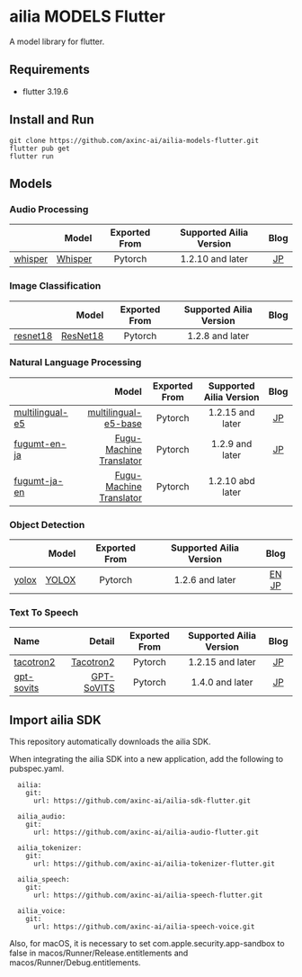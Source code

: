 # ailia MODELS Flutter

A model library for flutter.

## Requirements

- flutter 3.19.6

## Install and Run

```
git clone https://github.com/axinc-ai/ailia-models-flutter.git
flutter pub get
flutter run
```

## Models

### Audio Processing

| | Model | Exported From | Supported Ailia Version | Blog |
|:-----------|------------:|:------------:|:------------:|:------------:|
| [whisper](lib/audio_processing/) | [Whisper](https://github.com/openai/whisper) | Pytorch | 1.2.10 and later | [JP](https://medium.com/axinc/whisper-%E6%97%A5%E6%9C%AC%E8%AA%9E%E3%82%92%E5%90%AB%E3%82%8099%E8%A8%80%E8%AA%9E%E3%82%92%E8%AA%8D%E8%AD%98%E3%81%A7%E3%81%8D%E3%82%8B%E9%9F%B3%E5%A3%B0%E8%AA%8D%E8%AD%98%E3%83%A2%E3%83%87%E3%83%AB-b6e578f55c87) |

### Image Classification

| | Model | Exported From | Supported Ailia Version | Blog |
|:-----------|------------:|:------------:|:------------:|:------------:|
| [resnet18](/lib/image_classification/) | [ResNet18]( https://pytorch.org/vision/main/generated/torchvision.models.resnet18.html) | Pytorch | 1.2.8 and later | |

### Natural Language Processing

| | Model | Exported From | Supported Ailia Version | Blog |
|:-----------|------------:|:------------:|:------------:|:------------:|
|[multilingual-e5](/lib/natural_language_processing/) | [multilingual-e5-base](https://huggingface.co/intfloat/multilingual-e5-base) | Pytorch | 1.2.15 and later | [JP](https://medium.com/axinc/multilingual-e5-%E5%A4%9A%E8%A8%80%E8%AA%9E%E3%81%AE%E3%83%86%E3%82%AD%E3%82%B9%E3%83%88%E3%82%92embedding%E3%81%99%E3%82%8B%E6%A9%9F%E6%A2%B0%E5%AD%A6%E7%BF%92%E3%83%A2%E3%83%87%E3%83%AB-71f1dec7c4f0) |
|[fugumt-en-ja](/lib/natural_language_processing/) | [Fugu-Machine Translator](https://github.com/s-taka/fugumt)   | Pytorch | 1.2.9 and later | [JP](https://medium.com/axinc/fugumt-%E8%8B%B1%E8%AA%9E%E3%81%8B%E3%82%89%E6%97%A5%E6%9C%AC%E8%AA%9E%E3%81%B8%E3%81%AE%E7%BF%BB%E8%A8%B3%E3%82%92%E8%A1%8C%E3%81%86%E6%A9%9F%E6%A2%B0%E5%AD%A6%E7%BF%92%E3%83%A2%E3%83%87%E3%83%AB-46b839c1b4ae) |
|[fugumt-ja-en](/lib/natural_language_processing/) | [Fugu-Machine Translator](https://github.com/s-taka/fugumt)   | Pytorch | 1.2.10 abd later |

### Object Detection

| | Model | Exported From | Supported Ailia Version | Blog |
|:-----------|------------:|:------------:|:------------:|:------------:|
|[yolox](/lib/object_detection/) | [YOLOX](https://github.com/Megvii-BaseDetection/YOLOX) | Pytorch | 1.2.6 and later | [EN](https://medium.com/axinc-ai/yolox-object-detection-model-exceeding-yolov5-d6cea6d3c4bc) [JP](https://medium.com/axinc/yolox-yolov5%E3%82%92%E8%B6%85%E3%81%88%E3%82%8B%E7%89%A9%E4%BD%93%E6%A4%9C%E5%87%BA%E3%83%A2%E3%83%87%E3%83%AB-e9706e15fef2) |

### Text To Speech

| Name | Detail | Exported From | Supported Ailia Version | Blog |
|:-----------|------------:|:------------:|:------------:|:------------:|
| [tacotron2](/lib/text_to_speech/) | [Tacotron2](https://github.com/NVIDIA/tacotron2) | Pytorch | 1.2.15 and later | [JP](https://medium.com/axinc/tacotron2-%E6%B3%A2%E5%BD%A2%E5%A4%89%E6%8F%9B%E3%82%92ai%E3%81%A7%E8%A1%8C%E3%81%86%E9%AB%98%E5%93%81%E8%B3%AA%E3%81%AA%E9%9F%B3%E5%A3%B0%E5%90%88%E6%88%90%E3%83%A2%E3%83%87%E3%83%AB-bc592217a399) |
| [gpt-sovits](/lib/text_to_speech/) | [GPT-SoVITS](https://github.com/RVC-Boss/GPT-SoVITS) | Pytorch | 1.4.0 and later | [JP](https://medium.com/axinc/gpt-sovits-%E3%83%95%E3%82%A1%E3%82%A4%E3%83%B3%E3%83%81%E3%83%A5%E3%83%BC%E3%83%8B%E3%83%B3%E3%82%B0%E3%81%A7%E3%81%8D%E3%82%8B0%E3%82%B7%E3%83%A7%E3%83%83%E3%83%88%E3%81%AE%E9%9F%B3%E5%A3%B0%E5%90%88%E6%88%90%E3%83%A2%E3%83%87%E3%83%AB-2212eeb5ad20) |

## Import ailia SDK

This repository automatically downloads the ailia SDK.

When integrating the ailia SDK into a new application, add the following to pubspec.yaml.

```
  ailia:
    git:
      url: https://github.com/axinc-ai/ailia-sdk-flutter.git

  ailia_audio:
    git:
      url: https://github.com/axinc-ai/ailia-audio-flutter.git

  ailia_tokenizer:
    git:
      url: https://github.com/axinc-ai/ailia-tokenizer-flutter.git

  ailia_speech:
    git:
      url: https://github.com/axinc-ai/ailia-speech-flutter.git

  ailia_voice:
    git:
      url: https://github.com/axinc-ai/ailia-speech-voice.git
```

Also, for macOS, it is necessary to set com.apple.security.app-sandbox to false in macos/Runner/Release.entitlements and macos/Runner/Debug.entitlements.
